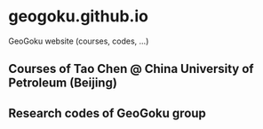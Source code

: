 # geogoku.github.io
GeoGoku website (courses, codes, ...)
## Courses of Tao Chen @ China University of Petroleum (Beijing)
## Research codes of GeoGoku group
